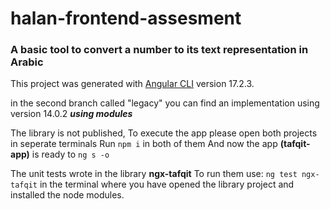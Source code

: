 # halan-frontend-assesment

### A basic tool to convert a number to its text representation in Arabic

This project was generated with [Angular CLI](https://github.com/angular/angular-cli) version 17.2.3.

in the second branch called "legacy" you can find an implementation using version 14.0.2 ***using modules*** 

The library is not published, To execute the app please open both projects in seperate terminals
Run `npm i` in both of them
And now the app **(tafqit-app)** is ready to `ng s -o`

The unit tests wrote in the library **ngx-tafqit**
To run them use:
`ng test ngx-tafqit` in the terminal where you have opened the library project and installed the node modules.
